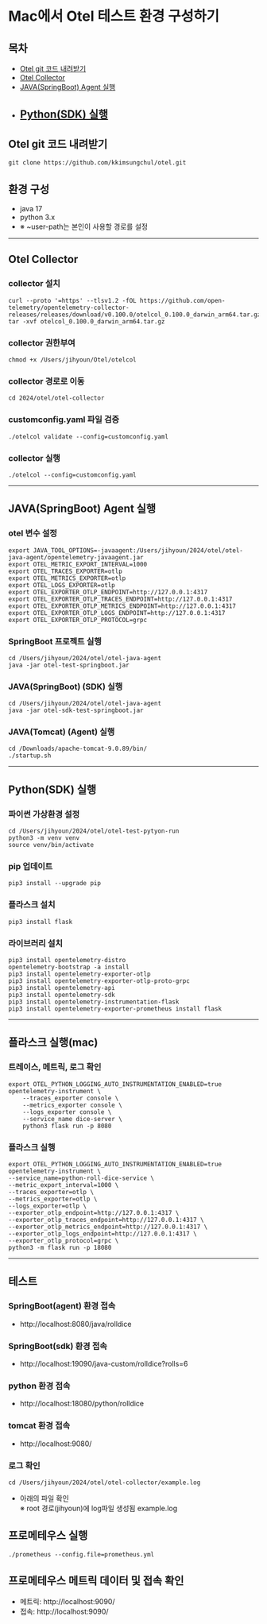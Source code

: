 # Mac에서 Otel 테스트 환경 구성하기
## 목차
- [Otel git 코드 내려받기](#Otel_git_코드_내려받기)
- [Otel Collector](#Otel_Collector)
- [JAVA(SpringBoot) Agent 실행](#JAVASpringBoot_Agent_실행)
- [Python(SDK) 실행](#PythonSDK_실행)
  ---
## Otel git 코드 내려받기
```shell
git clone https://github.com/kkimsungchul/otel.git
```
## 환경 구성
- java 17
- python 3.x
- ※ ~user-path는 본인이 사용할 경로를 설정
---
## Otel Collector

### collector 설치
```shell
curl --proto '=https' --tlsv1.2 -fOL https://github.com/open-telemetry/opentelemetry-collector-releases/releases/download/v0.100.0/otelcol_0.100.0_darwin_arm64.tar.gz
tar -xvf otelcol_0.100.0_darwin_arm64.tar.gz
```
### collector 권한부여
```shell
chmod +x /Users/jihyoun/Otel/otelcol
```

### collector 경로로 이동
```shell
cd 2024/otel/otel-collector
```

### customconfig.yaml 파일 검증
```shell
./otelcol validate --config=customconfig.yaml
```

### collector 실행
```shell
./otelcol --config=customconfig.yaml
```
---
## JAVA(SpringBoot) Agent 실행

### otel 변수 설정
```
export JAVA_TOOL_OPTIONS=-javaagent:/Users/jihyoun/2024/otel/otel-java-agent/opentelemetry-javaagent.jar
export OTEL_METRIC_EXPORT_INTERVAL=1000
export OTEL_TRACES_EXPORTER=otlp
export OTEL_METRICS_EXPORTER=otlp
export OTEL_LOGS_EXPORTER=otlp
export OTEL_EXPORTER_OTLP_ENDPOINT=http://127.0.0.1:4317
export OTEL_EXPORTER_OTLP_TRACES_ENDPOINT=http://127.0.0.1:4317
export OTEL_EXPORTER_OTLP_METRICS_ENDPOINT=http://127.0.0.1:4317
export OTEL_EXPORTER_OTLP_LOGS_ENDPOINT=http://127.0.0.1:4317
export OTEL_EXPORTER_OTLP_PROTOCOL=grpc
```

### SpringBoot 프로젝트 실행
```shell
cd /Users/jihyoun/2024/otel/otel-java-agent
java -jar otel-test-springboot.jar
```

### JAVA(SpringBoot) (SDK) 실행
```shell
cd /Users/jihyoun/2024/otel/otel-java-agent
java -jar otel-sdk-test-springboot.jar
```

### JAVA(Tomcat) (Agent) 실행
```shell
cd /Downloads/apache-tomcat-9.0.89/bin/
./startup.sh
```
---
## Python(SDK) 실행

### 파이썬 가상환경 설정
```shell
cd /Users/jihyoun/2024/otel/otel-test-pytyon-run
python3 -m venv venv
source venv/bin/activate
```
### pip 업데이트
```shell
pip3 install --upgrade pip
```

### 플라스크 설치
```shell
pip3 install flask
```

### 라이브러리 설치
```shell
pip3 install opentelemetry-distro
opentelemetry-bootstrap -a install
pip3 install opentelemetry-exporter-otlp
pip3 install opentelemetry-exporter-otlp-proto-grpc
pip3 install opentelemetry-api
pip3 install opentelemetry-sdk
pip3 install opentelemetry-instrumentation-flask
pip3 install opentelemetry-exporter-prometheus install flask
```
---

## 플라스크 실행(mac)
### 트레이스, 메트릭, 로그 확인
```shell
export OTEL_PYTHON_LOGGING_AUTO_INSTRUMENTATION_ENABLED=true
opentelemetry-instrument \
    --traces_exporter console \
    --metrics_exporter console \
    --logs_exporter console \
    --service_name dice-server \
    python3 flask run -p 8080
```
### 플라스크 실행
```shell
export OTEL_PYTHON_LOGGING_AUTO_INSTRUMENTATION_ENABLED=true
opentelemetry-instrument \
--service_name=python-roll-dice-service \
--metric_export_interval=1000 \
--traces_exporter=otlp \
--metrics_exporter=otlp \
--logs_exporter=otlp \
--exporter_otlp_endpoint=http://127.0.0.1:4317 \
--exporter_otlp_traces_endpoint=http://127.0.0.1:4317 \
--exporter_otlp_metrics_endpoint=http://127.0.0.1:4317 \
--exporter_otlp_logs_endpoint=http://127.0.0.1:4317 \
--exporter_otlp_protocol=grpc \
python3 -m flask run -p 18080
```
---
## 테스트

### SpringBoot(agent) 환경 접속
- http://localhost:8080/java/rolldice

### SpringBoot(sdk) 환경 접속
- http://localhost:19090/java-custom/rolldice?rolls=6

### python 환경 접속
- http://localhost:18080/python/rolldice

### tomcat 환경 접속
- http://localhost:9080/

### 로그 확인
```shell
cd /Users/jihyoun/2024/otel/otel-collector/example.log
```
- 아래의 파일 확인<br>
※ root 경로(jihyoun)에 log파일 생성됨
example.log

## 프로메테우스 실행
```shell
./prometheus --config.file=prometheus.yml
```

## 프로메테우스 메트릭 데이터 및 접속 확인
- 메트릭: http://localhost:9090/
- 접속: http://localhost:9090/
